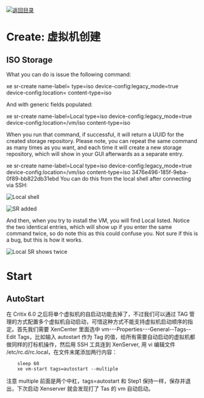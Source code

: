 [![返回目录](https://parg.co/UCb)](https://github.com/wx-chevalier/Awesome-CheatSheets)

# Create: 虚拟机创建

## ISO Storage

What you can do is issue the following command:

xe sr-create name-label=<NAME> type=iso device-config:legacy_mode=true device-config:location=<ISODIR> content-type=iso

And with generic fields populated:

xe sr-create name-label=Local type=iso device-config:legacy_mode=true device-config:location=/vm/iso content-type=iso

When you run that command, if successful, it will return a UUID for the created storage repository. Please note, you can repeat the same command as many times as you want, and each time it will create a new storage repository, which will show in your GUI afterwards as a separate entry.

xe sr-create name-label=Local type=iso device-config:legacy_mode=true device-config:location=/vm/iso content-type=iso 3476e496-185f-9eba-0f89-bb822db31ebd You can do this from the local shell after connecting via SSH:

![Local shell](http://www.dedoimedo.com/images/computers_years/2012_1/xenserver-ssh-local-shell.png)

![SR added](http://www.dedoimedo.com/images/computers_years/2012_1/xenserver-local-added.png)

And then, when you try to install the VM, you will find Local listed. Notice the two identical entries, which will show up if you enter the same command twice, so do note this as this could confuse you. Not sure if this is a bug, but this is how it works.

![Local SR shows twice](http://www.dedoimedo.com/images/computers_years/2012_1/xenserver-local-twice.jpg)

# Start

## AutoStart

在 Critix 6.0 之后将单个虚拟机的自启动功能去掉了，不过我们可以通过 TAG 管理的方式配置多个虚拟机自动启动，可惜这种方式不能支持虚拟机启动顺序的指定。首先我们需要 XenCenter 里面选中 vm---Properties---General--Tags--Edit Tags，比如输入 autostart 作为 Tag 的值，给所有需要自动启动的虚拟机都做同样的打标机操作，然后用 SSH 工具连到 XenServer, 用 vi 编辑文件 /etc/rc.d/rc.local，在文件末尾添加两行内容：

```
    sleep 60
    xe vm-start tags=autostart --multiple
```

注意 multiple 前面是两个中杠，tags=autostart 和 Step1 保持一样，保存并退出，下次启动 Xenserver 就会发现打了 Tas 的 vm 自动启动。

